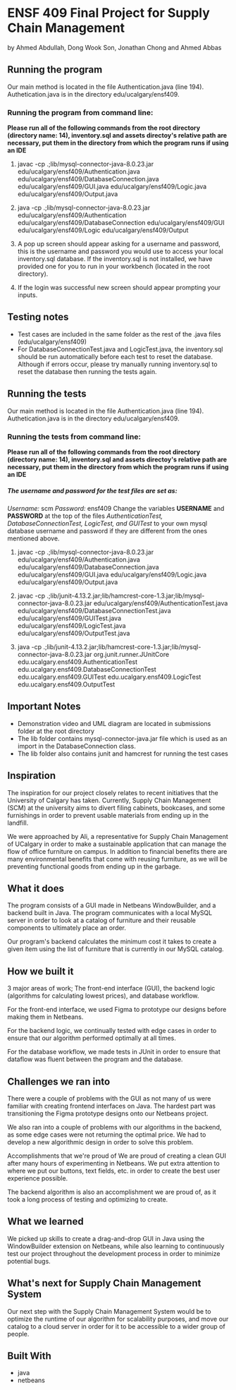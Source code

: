 # ENSF 409 Final Project for Supply Chain Management 
by Ahmed Abdullah, Dong Wook Son, Jonathan Chong and Ahmed Abbas

## Running the program
Our main method is located in the file Authentication.java (line 194). Authetication.java is in the directory edu/ucalgary/ensf409.
### Running the program from command line:
**Please run all of the following commands from the root directory (directory name: 14), inventory.sql and assets directoy's relative path are necessary, put them in the directory from which the program runs if using an IDE**
1. javac -cp .;lib/mysql-connector-java-8.0.23.jar edu/ucalgary/ensf409/Authentication.java edu/ucalgary/ensf409/DatabaseConnection.java edu/ucalgary/ensf409/GUI.java edu/ucalgary/ensf409/Logic.java edu/ucalgary/ensf409/Output.java  

2. java -cp .;lib/mysql-connector-java-8.0.23.jar edu/ucalgary/ensf409/Authentication edu/ucalgary/ensf409/DatabaseConnection edu/ucalgary/ensf409/GUI edu/ucalgary/ensf409/Logic edu/ucalgary/ensf409/Output  

3. A pop up screen should appear asking for a username and password, this is the username and password you would use to access your local inventory.sql database. If the inventory.sql is not installed, we have provided one for you to run in your workbench (located in the root directory).  
4. If the login was successful new screen should appear prompting your inputs. 
## Testing notes
- Test cases are included in the same folder as the rest of the .java files (edu/ucalgary/ensf409)
- For DatabaseConnectionTest.java and LogicTest.java, the inventory.sql should be run automatically before each test to reset the database. Although if errors occur, please try manually running inventory.sql to reset the database then running the tests again.
## Running the tests
Our main method is located in the file Authentication.java (line 194). Authetication.java is in the directory edu/ucalgary/ensf409.
### Running the tests from command line:
**Please run all of the following commands from the root directory (directory name: 14), inventory.sql and assets directoy's relative path are necessary, put them in the directory from which the program runs if using an IDE**
##### The username and password for the test files are set as:
*Username:* scm
*Password:* ensf409
Change the variables **USERNAME** and **PASSWORD** at the top of the files *AuthenticationTest, DatabaseConnectionTest, LogicTest,  and GUITest* to your own  mysql database username and password if they are different from the ones mentioned above.

1. javac -cp .;lib/mysql-connector-java-8.0.23.jar edu/ucalgary/ensf409/Authentication.java edu/ucalgary/ensf409/DatabaseConnection.java edu/ucalgary/ensf409/GUI.java edu/ucalgary/ensf409/Logic.java edu/ucalgary/ensf409/Output.java

2. javac -cp .;lib/junit-4.13.2.jar;lib/hamcrest-core-1.3.jar;lib/mysql-connector-java-8.0.23.jar edu/ucalgary/ensf409/AuthenticationTest.java edu/ucalgary/ensf409/DatabaseConnectionTest.java edu/ucalgary/ensf409/GUITest.java edu/ucalgary/ensf409/LogicTest.java edu/ucalgary/ensf409/OutputTest.java

3. java -cp .;lib/junit-4.13.2.jar;lib/hamcrest-core-1.3.jar;lib/mysql-connector-java-8.0.23.jar org.junit.runner.JUnitCore edu.ucalgary.ensf409.AuthenticationTest edu.ucalgary.ensf409.DatabaseConnectionTest edu.ucalgary.ensf409.GUITest edu.ucalgary.ensf409.LogicTest edu.ucalgary.ensf409.OutputTest
 
 ## Important Notes
- Demonstration video and UML diagram are located in submissions folder at the root directory
 - The lib folder contains mysql-connector-java.jar file which is used as an import in the DatabaseConnection class. 
 - The lib folder also contains junit and hamcrest for running the test cases
 

## Inspiration
The inspiration for our project closely relates to recent initiatives that the University of Calgary has taken. Currently, Supply Chain Management (SCM) at the university aims to divert filing cabinets, bookcases, and some furnishings in order to prevent usable materials from ending up in the landfill.

We were approached by Ali, a representative for Supply Chain Management of UCalgary in order to make a sustainable application that can manage the flow of office furniture on campus. In addition to financial benefits there are many environmental benefits that come with reusing furniture, as we will be preventing functional goods from ending up in the garbage.

## What it does
The program consists of a GUI made in Netbeans WindowBuilder, and a backend built in Java. The program communicates with a local MySQL server in order to look at a catalog of furniture and their reusable components to ultimately place an order.

Our program's backend calculates the minimum cost it takes to create a given item using the list of furniture that is currently in our MySQL catalog.

## How we built it
3 major areas of work; The front-end interface (GUI), the backend logic (algorithms for calculating lowest prices), and database workflow.

For the front-end interface, we used Figma to prototype our designs before making them in Netbeans.

For the backend logic, we continually tested with edge cases in order to ensure that our algorithm performed optimally at all times.

For the database workflow, we made tests in JUnit in order to ensure that dataflow was fluent between the program and the database.

## Challenges we ran into
There were a couple of problems with the GUI as not many of us were familiar with creating frontend interfaces on Java. The hardest part was transitioning the Figma prototype designs onto our Netbeans project.

We also ran into a couple of problems with our algorithms in the backend, as some edge cases were not returning the optimal price. We had to develop a new algorithmic design in order to solve this problem.

Accomplishments that we're proud of
We are proud of creating a clean GUI after many hours of experimenting in Netbeans. We put extra attention to where we put our buttons, text fields, etc. in order to create the best user experience possible.

The backend algorithm is also an accomplishment we are proud of, as it took a long process of testing and optimizing to create.

## What we learned
We picked up skills to create a drag-and-drop GUI in Java using the WindowBuilder extension on Netbeans, while also learning to continuously test our project throughout the development process in order to minimize potential bugs.

## What's next for Supply Chain Management System
Our next step with the Supply Chain Management System would be to optimize the runtime of our algorithm for scalability purposes, and move our catalog to a cloud server in order for it to be accessible to a wider group of people.

## Built With
- java 
- netbeans 
